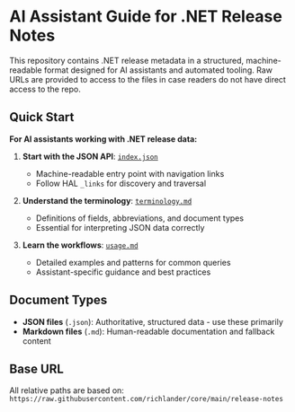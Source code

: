 # AI Assistant Guide for .NET Release Notes

This repository contains .NET release metadata in a structured, machine-readable format designed for AI assistants and automated tooling. Raw URLs are provided to access to the files in case readers do not have direct access to the repo.

## Quick Start

**For AI assistants working with .NET release data:**

1. **Start with the JSON API**: [`index.json`](https://raw.githubusercontent.com/richlander/core/main/release-notes/index.json) 
   - Machine-readable entry point with navigation links
   - Follow HAL `_links` for discovery and traversal

2. **Understand the terminology**: [`terminology.md`](terminology.md)
   - Definitions of fields, abbreviations, and document types
   - Essential for interpreting JSON data correctly

3. **Learn the workflows**: [`usage.md`](usage.md)
   - Detailed examples and patterns for common queries
   - Assistant-specific guidance and best practices

## Document Types

- **JSON files** (`.json`): Authoritative, structured data - use these primarily
- **Markdown files** (`.md`): Human-readable documentation and fallback content

## Base URL

All relative paths are based on: `https://raw.githubusercontent.com/richlander/core/main/release-notes`
